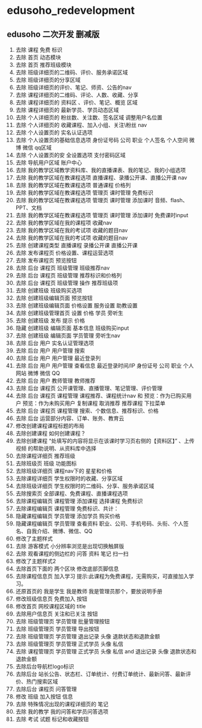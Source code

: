 # edusoho_redevelopment

## edusoho 二次开发 删减版


1.  去除 课程 免费 标识
2.  去除 首页 动态模块
3.  去除 首页 推荐班级模块
4.  去除 班级详细页的二维码、评价、服务承诺区域
6.  去除 班级详细页的分享区域
7.  去除 班级详细页的评价、笔记、师资、公告的nav
8.  去除 课程详细页的二维码、评论、人数、收藏、分享
9.  去除 课程详细页的 资料区 、评价、笔记、概览 区域
10. 去除 课程详细页的 最新学员、学员动态区域
11. 去除 个人详细页的 粉丝数、关注数、签名区域 调整用户名位置
12. 去除 个人详细页的 收藏课程、加入小组、关注\粉丝 nav
13. 去除 个人设置页的 实名认证选项
14. 去除 个人设置页的基础信息选项 身份证号码 公司 职业 个人签名 个人空间 微博 微信 qq区域
15. 去除 个人设置页的安 全设置选项 支付密码区域
16. 去除 导航用户区域  账户中心
17. 去除 我的教学区域教学资料库、我的直播课表、我的笔记、我的小组选项
18. 去除 我的教学区域在教课程选项 直播课程、录播公开课、直播公开课 nav
19. 去除 我的教学区域在教课程选项 普通课程 价格列
20. 去除 我的教学区域在教课程选项 管理页 课时管理 免费标识
21. 去除 我的教学区域在教课程选项 管理页 课时管理 添加课时  音频、flash、PPT、文档
22. 去除 我的教学区域在教课程选项 管理页 课时管理 添加课时  免费课时input
23. 去除 我的教学区域在我的课程项 收藏nav
24. 去除 我的教学区域在我的考试项 收藏的题目nav
25. 去除 我的教学区域在我的考试项 收藏的题目nav
26. 去除 创建课程类型 直播课程 录播公开课 直播公开课
27. 去除 发布课程页  价格设置、课程运营选项
28. 去除 发布课程页  预览按钮
29. 去除 后台 课程页 班级管理 班级推荐nav
30. 去除 后台 课程页 班级管理 推荐标识和价格列
31. 去除 后台 课程页 班级管理 操作 推荐班级项
32. 去除 创建班级 班级购买选项
33. 去除 创建班级编辑页面 预览按钮
34. 去除 创建班级编辑页面 价格设置 服务设置 助教设置
35. 去除 创建班级管理首页 设置 价格 学员 旁听生
36. 去除 创建班级 发布 提示 价格
37. 隐藏 创建班级 编辑页面 基本信息 班级购买input
38. 去除 创建班级 编辑页面 学员管理 旁听生nav
39. 去除 后台 用户 实名认证管理选项
40. 去除 后台 用户 用户管理 搜索
41. 去除 后台 用户 用户管理 最近登录列
42. 去除 后台 用户 用户管理 查看信息 最近登录时间/IP 身份证号 公司 职业 个人网站 微博 微信 QQ
43. 去除 后台 用户 教师管理 教师推荐
44. 去除 后台 课程页 公开课管理、直播管理、笔记管理、评价管理
45. 去除 后台 课程页 课程管理 课程推荐、课程统计nav 和
    预览：作为已购买用户 预览：作为未购买用户 复制课程 取消推荐 推荐课程 下拉菜单
46. 去除 后台 课程页 课程管理 搜索、个数信息、推荐标识、价格
47. 去除 后台 运营部分内容、订单、账务、教育云
48. 修改创建课程课程标题的布局
49. 去除创建课程  如何创建课程？
50. 去除创建课程 “处填写的内容将显示在该课时学习页右侧的【资料区】” 、上传视频 的帮助说明、从资料库中选择
51. 去除课程详细页 推荐班级
52. 去除班级页  班级 功能图标
53. 去除班级详细页  课程nav下的 星星和价格
54. 去除课程详细页  学生权限时的收藏、分享区域
55. 去除班级详细页  学生权限时的二维码、分享、服务承诺区域
56. 去除搜索页  全部课程、免费课程、直播课程选项
57. 去除课程编辑页  课程管理 添加课程 选择课程 免费标识
58. 去除课程编辑页  课程管理 免费标识、共计：
59. 隐藏课程编辑页  学员管理 添加学员 购买价格
60. 隐藏课程编辑页  学员管理 查看资料 职业、公司、手机号码、头衔、个人签名、自我介绍、微博、微信、QQ
61. 修改了主题样式
62. 去除 游客模式 小分辨率浏览是出现切换触屏版
63. 去除 观看课程的侧边栏的 问答 资料 笔记 扫一扫
64. 修改了主题样式2
65. 去除首页下面的 两个区块 修改底部页脚信息
66. 去除课程信息页 加入学习  提示:此课程为免费课程，无需购买，可直接加入学习。
67. 还原首页的 我是学生 我是教师 我是管理员那个，要放说明手册
68. 修改班级信息页 免费加入 按钮 
69. 修改首页 网校课程区域的 title 
70. 去除用户信息页 关注和已关注 按钮
80. 去除 班级管理页 学员管理 批量管理按钮
81. 去除 班级管理页 学员管理 导出按钮
82. 去除 班级管理页 学员管理 退出记录 头像 退款状态和退款金额
82. 去除 班级管理页 学员管理 正式学员 头像 私信
83. 去除 课程管理页 学员管理 正式学员 头像 私信 and 退出记录 头像 退款状态和退款金额
84. 去除后台导航栏logo标识
85. 去除后台 站长公告、状态栏、订单统计、付费订单统计、最新问答、最新评价、热门搜索区域
86. 去除后台 课程页 问答管理
87. 修改 班级 加入按钮 信息
88. 去除 特殊情况出现的课程详细页的 笔记
89. 去除 我的教学 我的问答和学员问答选项
90. 去除 考试 试题 标记和收藏按钮
